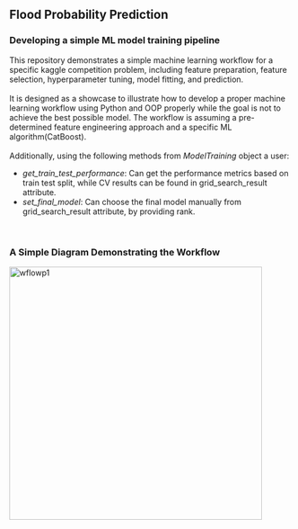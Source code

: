 ## Flood Probability Prediction
### Developing a simple ML model training pipeline

This repository demonstrates a simple machine learning workflow for a specific kaggle competition problem, including feature preparation, feature selection, 
hyperparameter tuning, model fitting, and prediction.
<br><br>It is designed as a showcase to illustrate how to develop a proper machine learning workflow using Python and OOP properly while the goal is not to achieve the best possible model.
The workflow is assuming a pre-determined feature engineering approach and a specific ML algorithm(CatBoost).
<br><br>Additionally, using the following methods from *ModelTraining* object a user:
 - *get_train_test_performance*: Can get the performance metrics based on train test split, while CV results can be found in grid_search_result attribute.
 - *set_final_model*: Can choose the final model manually from grid_search_result attribute, by providing rank.
<br>

### A Simple Diagram Demonstrating the Workflow
<img width="450" alt="wflowp1" src="https://github.com/user-attachments/assets/6991b610-45b6-48de-b2d5-d27f8fc9c2d8">

